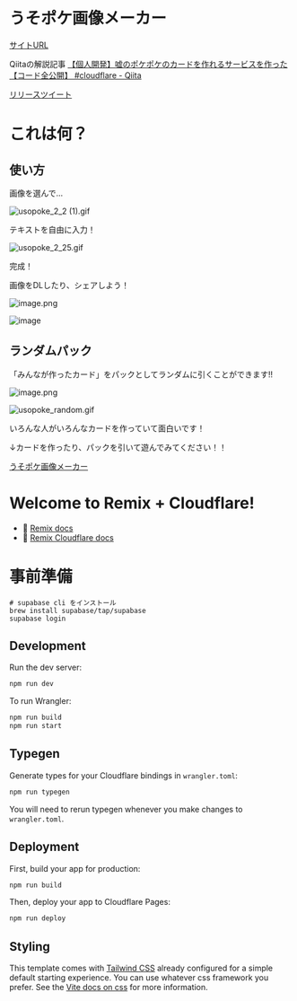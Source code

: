 # うそポケ画像メーカー

[サイトURL](https://usopoke.asonde.me/)

Qiitaの解説記事
[【個人開発】嘘のポケポケのカードを作れるサービスを作った【コード全公開】 \#cloudflare \- Qiita](https://qiita.com/retoruto_carry/items/66725ea6fdd899d8f210)

[リリースツイート
](https://x.com/retoruto_carry/status/1866425470914531456
)

# これは何？

## 使い方

画像を選んで...

![usopoke_2_2 (1).gif](https://qiita-image-store.s3.ap-northeast-1.amazonaws.com/0/156690/308e847e-ae2d-835a-4c55-9bf3193e1d7c.gif)


テキストを自由に入力！

![usopoke_2_25.gif](https://qiita-image-store.s3.ap-northeast-1.amazonaws.com/0/156690/3170e331-13a3-e326-ee44-f353d16845b7.gif)


完成！

画像をDLしたり、シェアしよう！

![image.png](https://qiita-image-store.s3.ap-northeast-1.amazonaws.com/0/156690/5e7a6f1b-3396-609e-c634-3374709ea800.png)


![image](https://github.com/user-attachments/assets/be2c9739-ea7c-482f-8700-728bbf412551)


## ランダムパック

「みんなが作ったカード」をパックとしてランダムに引くことができます!!

![image.png](https://qiita-image-store.s3.ap-northeast-1.amazonaws.com/0/156690/41e7440b-424f-5cee-3cd1-562c6594996b.png)


![usopoke_random.gif](https://qiita-image-store.s3.ap-northeast-1.amazonaws.com/0/156690/099448ca-6f51-189a-43d7-ffa3b4c51cd5.gif)

いろんな人がいろんなカードを作っていて面白いです！

↓カードを作ったり、パックを引いて遊んでみてください！！

[うそポケ画像メーカー](https://usopoke.asonde.me/)



# Welcome to Remix + Cloudflare!

- 📖 [Remix docs](https://remix.run/docs)
- 📖 [Remix Cloudflare docs](https://remix.run/guides/vite#cloudflare)

# 事前準備
```
# supabase cli をインストール
brew install supabase/tap/supabase
supabase login
```

## Development

Run the dev server:

```sh
npm run dev
```

To run Wrangler:

```sh
npm run build
npm run start
```

## Typegen

Generate types for your Cloudflare bindings in `wrangler.toml`:

```sh
npm run typegen
```

You will need to rerun typegen whenever you make changes to `wrangler.toml`.

## Deployment

First, build your app for production:

```sh
npm run build
```

Then, deploy your app to Cloudflare Pages:

```sh
npm run deploy
```

## Styling

This template comes with [Tailwind CSS](https://tailwindcss.com/) already configured for a simple default starting experience. You can use whatever css framework you prefer. See the [Vite docs on css](https://vitejs.dev/guide/features.html#css) for more information.
